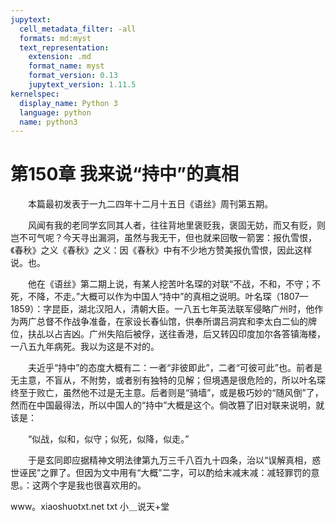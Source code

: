 ```yaml
---
jupytext:
  cell_metadata_filter: -all
  formats: md:myst
  text_representation:
    extension: .md
    format_name: myst
    format_version: 0.13
    jupytext_version: 1.11.5
kernelspec:
  display_name: Python 3
  language: python
  name: python3
---
```

# 第150章  我来说“持中”的真相 

　　本篇最初发表于一九二四年十二月十五日《语丝》周刊第五期。 

　　风闻有我的老同学玄同其人者，往往背地里褒贬我，褒固无妨，而又有贬，则岂不可气呢？今天寻出漏洞，虽然与我无干，但也就来回敬一箭罢：报仇雪恨，《春秋》之义《春秋》之义：因《春秋》中有不少地方赞美报仇雪恨，因此这样说。也。 

　　他在《语丝》第二期上说，有某人挖苦叶名琛的对联“不战，不和，不守；不死，不降，不走。”大概可以作为中国人“持中”的真相之说明。叶名琛（1807—1859）：字昆臣，湖北汉阳人，清朝大臣。一八五七年英法联军侵略广州时，他作为两广总督不作战争准备，在家设长春仙馆，供奉所谓吕洞宾和李太白二仙的牌位，扶乩以占吉凶。广州失陷后被俘，送往香港，后又转囚印度加尔各答镇海楼，一八五九年病死。我以为这是不对的。 

　　夫近乎“持中”的态度大概有二：一者“非彼即此”，二者“可彼可此”也。前者是无主意，不盲从，不附势，或者别有独特的见解；但境遇是很危险的，所以叶名琛终至于败亡，虽然他不过是无主意。后者则是“骑墙”，或是极巧妙的“随风倒”了，然而在中国最得法，所以中国人的“持中”大概是这个。倘改篡了旧对联来说明，就该是： 

　　“似战，似和，似守；似死，似降，似走。” 

　　于是玄同即应据精神文明法律第九万三千八百九十四条，治以“误解真相，惑世诬民”之罪了。但因为文中用有“大概”二字，可以酌给末减末减：减轻罪罚的意思。：这两个字是我也很喜欢用的。 

www。xiaoshuotxt.net  txt 小＿说天+堂 

